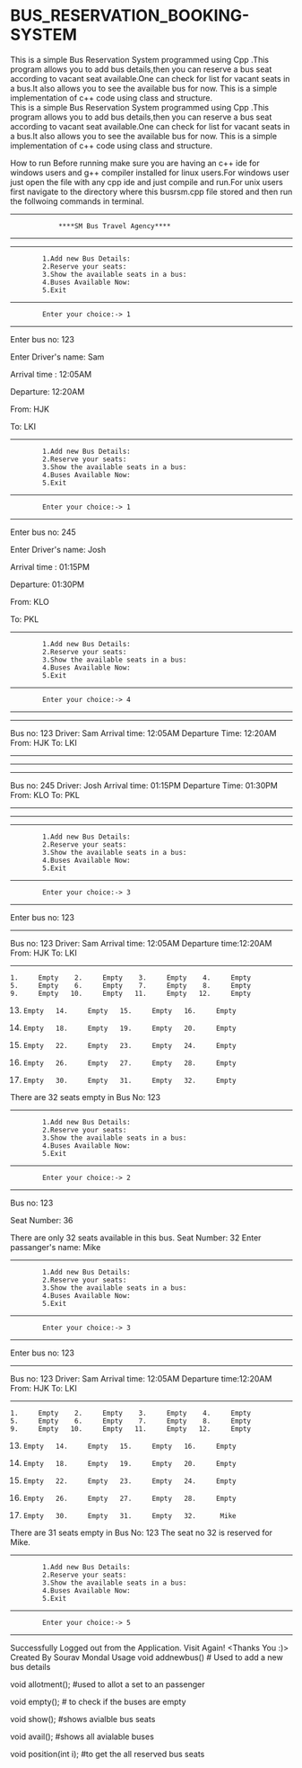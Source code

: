 # BUS_RESERVATION_BOOKING-SYSTEM
This is a simple Bus Reservation System programmed using Cpp .This program allows you to add bus details,then you can reserve a bus seat according to vacant seat available.One can check for list for vacant seats in a bus.It also allows you to see the available bus for now. This is a simple implementation of c++ code using class and structure.  
This is a simple Bus Reservation System programmed using Cpp .This program allows you to add bus details,then you can reserve a bus seat according to vacant seat available.One can check for list for vacant seats in a bus.It also allows you to see the available bus for now. This is a simple implementation of c++ code using class and structure.

How to run
Before running make sure you are having an c++ ide for windows users and g++ compiler installed for linux users.For windows user just open the file with any cpp ide and just compile and run.For unix users first navigate to the directory where this busrsm.cpp  file stored and then run the follwoing commands in terminal.


---------------------------------------------------------------------------
				****SM Bus Travel Agency****

---------------------------------------------------------------------------

***************************************************************************


			1.Add new Bus Details:
			2.Reserve your seats:
			3.Show the available seats in a bus:
			4.Buses Available Now: 
			5.Exit
***************************************************************************

			Enter your choice:-> 1
***************************************************************************
Enter bus no: 123

Enter Driver's name: Sam

Arrival time : 12:05AM

Departure: 12:20AM

From: 			HJK

To: 			LKI

***************************************************************************


			1.Add new Bus Details:
			2.Reserve your seats:
			3.Show the available seats in a bus:
			4.Buses Available Now: 
			5.Exit
***************************************************************************

			Enter your choice:-> 1
***************************************************************************
Enter bus no: 245

Enter Driver's name: Josh

Arrival time : 01:15PM

Departure: 01:30PM

From: 			KLO

To: 			PKL

***************************************************************************


			1.Add new Bus Details:
			2.Reserve your seats:
			3.Show the available seats in a bus:
			4.Buses Available Now: 
			5.Exit
***************************************************************************

			Enter your choice:-> 4
***************************************************************************
***************************************************************************
Bus no: 	123
Driver: 	Sam		Arrival time: 	12:05AM	Departure Time: 	12:20AM
From: 		HJK		To: 			LKI
***************************************************************************
___________________________________________________________________________
***************************************************************************
Bus no: 	245
Driver: 	Josh		Arrival time: 	01:15PM	Departure Time: 	01:30PM
From: 		KLO		To: 			PKL
***************************************************************************
___________________________________________________________________________

***************************************************************************


			1.Add new Bus Details:
			2.Reserve your seats:
			3.Show the available seats in a bus:
			4.Buses Available Now: 
			5.Exit
***************************************************************************

			Enter your choice:-> 3
***************************************************************************
Enter bus no: 123
***************************************************************************

Bus no: 	123
Driver: 	Sam		Arrival time: 	12:05AM	Departure time:12:20AM
From: 		HJK		To: 		LKI
***************************************************************************

    1.     Empty    2.     Empty    3.     Empty    4.     Empty
    5.     Empty    6.     Empty    7.     Empty    8.     Empty
    9.     Empty   10.     Empty   11.     Empty   12.     Empty
   13.     Empty   14.     Empty   15.     Empty   16.     Empty
   17.     Empty   18.     Empty   19.     Empty   20.     Empty
   21.     Empty   22.     Empty   23.     Empty   24.     Empty
   25.     Empty   26.     Empty   27.     Empty   28.     Empty
   29.     Empty   30.     Empty   31.     Empty   32.     Empty

There are 32 seats empty in Bus No: 123
***************************************************************************


			1.Add new Bus Details:
			2.Reserve your seats:
			3.Show the available seats in a bus:
			4.Buses Available Now: 
			5.Exit
***************************************************************************

			Enter your choice:-> 2
***************************************************************************
Bus no: 123

Seat Number: 36

There are only 32 seats available in this bus.
Seat Number: 32
Enter passanger's name: Mike

***************************************************************************


			1.Add new Bus Details:
			2.Reserve your seats:
			3.Show the available seats in a bus:
			4.Buses Available Now: 
			5.Exit
***************************************************************************

			Enter your choice:-> 3
***************************************************************************
Enter bus no: 123
***************************************************************************

Bus no: 	123
Driver: 	Sam		Arrival time: 	12:05AM	Departure time:12:20AM
From: 		HJK		To: 		LKI
***************************************************************************

    1.     Empty    2.     Empty    3.     Empty    4.     Empty
    5.     Empty    6.     Empty    7.     Empty    8.     Empty
    9.     Empty   10.     Empty   11.     Empty   12.     Empty
   13.     Empty   14.     Empty   15.     Empty   16.     Empty
   17.     Empty   18.     Empty   19.     Empty   20.     Empty
   21.     Empty   22.     Empty   23.     Empty   24.     Empty
   25.     Empty   26.     Empty   27.     Empty   28.     Empty
   29.     Empty   30.     Empty   31.     Empty   32.      Mike

There are 31 seats empty in Bus No: 123
The seat no 32 is reserved for Mike.
***************************************************************************


			1.Add new Bus Details:
			2.Reserve your seats:
			3.Show the available seats in a bus:
			4.Buses Available Now: 
			5.Exit
***************************************************************************

			Enter your choice:-> 5
***************************************************************************
Successfully Logged out from the Application. Visit Again!
<Thanks You :)>
Created By Sourav Mondal
Usage
  void addnewbus() # Used to add a new bus details

  void allotment(); #used to allot a set to an passenger

  void empty(); # to check if the buses are empty

  void show(); #shows avialble bus seats

  void avail(); #shows all avialable buses

  void position(int i); #to get the all reserved bus seats
